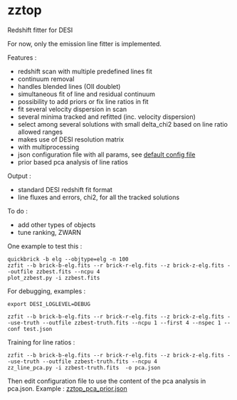 # zztop

Redshift fitter for DESI

For now, only the emission line fitter is implemented.

Features :
* redshift scan with multiple predefined lines fit
* continuum removal
* handles blended lines (OII doublet)
* simultaneous fit of line and residual continuum
* possibility to add priors or fix line ratios in fit
* fit several velocity dispersion in scan
* several minima tracked and refitted (inc. velocity dispersion)
* select among several solutions with small delta_chi2 based on line ratio allowed ranges 
* makes use of DESI resolution matrix
* with multiprocessing
* json configuration file with all params, see [default config file](data/zztop.json)
* prior based pca analysis of line ratios

Output :
* standard DESI redshift fit format
* line fluxes and errors, chi2, for all the tracked solutions

To do :
* add other types of objects
* tune ranking, ZWARN

One example to test this :

```
quickbrick -b elg --objtype=elg -n 100
zzfit --b brick-b-elg.fits --r brick-r-elg.fits --z brick-z-elg.fits --outfile zzbest.fits --ncpu 4
plot_zzbest.py -i zzbest.fits
```

For debugging, examples :
```
export DESI_LOGLEVEL=DEBUG

zzfit --b brick-b-elg.fits --r brick-r-elg.fits --z brick-z-elg.fits --use-truth --outfile zzbest-truth.fits --ncpu 1 --first 4 --nspec 1 --conf test.json 
```

Training for line ratios :
```
zzfit --b brick-b-elg.fits --r brick-r-elg.fits --z brick-z-elg.fits --use-truth --outfile zzbest-truth.fits --ncpu 4
zz_line_pca.py -i zzbest-truth.fits  -o pca.json
```

Then edit configuration file to use the content of the pca analysis in pca.json.
Example : [zztop_pca_prior.json](data/zztop_pca_prior.json)





